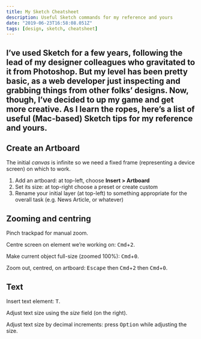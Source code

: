 ```yaml
---
title: My Sketch Cheatsheet
description: Useful Sketch commands for my reference and yours
date: "2019-06-23T16:58:08.051Z"
tags: [design, sketch, cheatsheet]
---
```

I’ve used Sketch for a few years, following the lead of my designer colleagues who gravitated to it from Photoshop. But my level has been pretty basic, as a web developer just inspecting and grabbing things from other folks’ designs. Now, though, I’ve decided to up my game and get more creative. As I learn the ropes, here’s a list of useful (Mac-based) Sketch tips for my reference and yours.
---

## Create an Artboard

The initial _canvas_ is infinite so we need a fixed frame (representing a device screen) on which to work. 

1. Add an artboard: at top-left, choose __Insert > Artboard__
2. Set its size: at top-right choose a preset or create custom
3. Rename your initial layer (at top-left) to something appropriate for the overall task (e.g. News Article, or whatever)

## Zooming and centring

Pinch trackpad for manual zoom.

Centre screen on element we’re working on: <kbd>Cmd</kbd>+<kbd>2</kbd>.

Make current object full-size (zoomed 100%): <kbd>Cmd</kbd>+<kbd>0</kbd>.

Zoom out, centred, on artboard: <kbd>Escape</kbd> then <kbd>Cmd</kbd>+<kbd>2</kbd> then <kbd>Cmd</kbd>+<kbd>0</kbd>.

## Text

Insert text element: <kbd>T</kbd>.

Adjust text size using the _size_ field (on the right). 

Adjust text size by decimal increments: press <kbd>Option</kbd> while adjusting the size.
